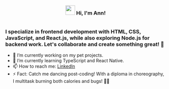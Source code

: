 <h3 align="center"><img src = "https://raw.githubusercontent.com/MartinHeinz/MartinHeinz/master/wave.gif" width = 30px> Hi, I'm Ann!</h3>

#

### I specialize in frontend development with HTML, CSS, JavaScript, and React.js, while also exploring Node.js for backend work. Let's collaborate and create something great! 🚀

- 🔭 I’m currently working on my pet projects.
- 🌱 I’m currently learning TypeScript and React Native.
- 📫 How to reach me: [LinkedIn](https://www.linkedin.com/in/anna-matsarska/)
- ⚡ Fact:
  Catch me dancing post-coding! With a diploma in choreography, I multitask burning both calories and bugs! 💃🔥
